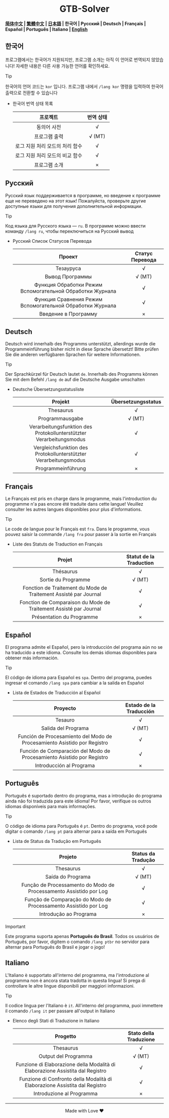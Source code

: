 <h1 align="center">
  <br>
  GTB-Solver
  <br>
</h1>

**[简体中文](./readme_zh.md "简体中文(zh)") | [繁體中文](./readme_cht.md "繁體中文(cht)") | [日本語](./readme_jp.md "日本語(jp)") | 한국어 | Русский | Deutsch | Français | Español | Português | Italiano | [English](./readme.md "English(en)")**

## 한국어

프로그램에서는 한국어가 지원되지만, 프로그램 소개는 아직 이 언어로 번역되지 않았습니다! 자세한 내용은 다른 사용 가능한 언어를 확인하세요.

> [!TIP]
> 한국어의 언어 코드는 `kor` 입니다. 프로그램 내에서 `/lang kor` 명령을 입력하여 한국어 출력으로 전환할 수 있습니다

- 한국어 번역 상태 목록

  | 프로젝트 | 번역 상태 |
  | :----: | :----: |
  | 동의어 사전 | √ |
  | 프로그램 출력 | √ (MT) |
  | 로그 지원 처리 모드의 처리 함수 | √ |
  | 로그 지원 처리 모드의 비교 함수 | √ |
  | 프로그램 소개 | × |

## Русский

Русский язык поддерживается в программе, но введение к программе еще не переведено на этот язык! Пожалуйста, проверьте другие доступные языки для получения дополнительной информации.

> [!TIP]
> Код языка для Русского языка — `ru`. В программе можно ввести команду `/lang ru`, чтобы переключиться на Русский вывод

- Русский Список Статусов Перевода

  | Проект | Статус Перевода |
  | :----: | :----: |
  | Тезауруса | √ |
  | Вывод Программы | √ (MT) |
  | Функция Обработки Режим Вспомогательной Обработки Журнала | √ |
  | Функция Сравнения Режим Вспомогательной Обработки Журнала | √ |
  | Введение в Программу | × |

## Deutsch

Deutsch wird innerhalb des Programms unterstützt, allerdings wurde die Programmeinführung bisher nicht in diese Sprache übersetzt! Bitte prüfen Sie die anderen verfügbaren Sprachen für weitere Informationen.

> [!TIP]
> Der Sprachkürzel für Deutsch lautet `de`. Innerhalb des Programms können Sie mit dem Befehl `/lang de` auf die Deutsche Ausgabe umschalten

- Deutsche Übersetzungsstatusliste

  | Projekt | Übersetzungsstatus |
  | :----: | :----: |
  | Thesaurus | √ |
  | Programmausgabe | √ (MT) |
  | Verarbeitungsfunktion des Protokollunterstützter Verarbeitungsmodus | √ |
  | Vergleichsfunktion des Protokollunterstützter Verarbeitungsmodus | √ |
  | Programmeinführung | × |

## Français

Le Français est pris en charge dans le programme, mais l'introduction du programme n'a pas encore été traduite dans cette langue! Veuillez consulter les autres langues disponibles pour plus d'informations.

> [!TIP]
> Le code de langue pour le Français est `fra`. Dans le programme, vous pouvez saisir la commande `/lang fra` pour passer à la sortie en Français

- Liste des Statuts de Traduction en Français

  | Projet | Statut de la Traduction |
  | :----: | :----: |
  | Thésaurus | √ |
  | Sortie du Programme | √ (MT) |
  | Fonction de Traitement du Mode de Traitement Assisté par Journal | √ |
  | Fonction de Comparaison du Mode de Traitement Assisté par Journal | √ |
  | Présentation du Programme | × |

## Español

El programa admite el Español, pero la introducción del programa aún no se ha traducido a este idioma. Consulte los demás idiomas disponibles para obtener más información.

> [!TIP]
> El código de idioma para Español es `spa`. Dentro del programa, puedes ingresar el comando `/lang spa` para cambiar a la salida en Español

- Lista de Estados de Traducción al Español

  | Proyecto | Estado de la Traducción |
  | :----: | :----: |
  | Tesauro | √ |
  | Salida del Programa | √ (MT) |
  | Función de Procesamiento del Modo de Procesamiento Asistido por Registro | √ |
  | Función de Comparación del Modo de Procesamiento Asistido por Registro | √ |
  | Introducción al Programa | × |

## Português

Português é suportado dentro do programa, mas a introdução do programa ainda não foi traduzida para este idioma! Por favor, verifique os outros idiomas disponíveis para mais informações.

> [!TIP]
> O código de idioma para Português é `pt`. Dentro do programa, você pode digitar o comando `/lang pt` para alternar para a saída em Português

- Lista de Status da Tradução em Português

  | Projeto | Status da Tradução |
  | :----: | :----: |
  | Thesaurus | √ |
  | Saída do Programa | √ (MT) |
  | Função de Processamento do Modo de Processamento Assistido por Log | √ |
  | Função de Comparação do Modo de Processamento Assistido por Log | √ |
  | Introdução ao Programa | × |

> [!IMPORTANT]
> Este programa suporta apenas **Português do Brasil**. Todos os usuários de Português, por favor, digitem o comando `/lang ptbr` no servidor para alternar para Português do Brasil e jogar o jogo!

## Italiano

L'Italiano è supportato all'interno del programma, ma l'introduzione al programma non è ancora stata tradotta in questa lingua! Si prega di controllare le altre lingue disponibili per maggiori informazioni.

> [!TIP]
> Il codice lingua per l'Italiano è `it`. All'interno del programma, puoi immettere il comando `/lang it` per passare all'output in Italiano

- Elenco degli Stati di Traduzione in Italiano

  | Progetto | Stato della Traduzione |
  | :----: | :----: |
  | Thesaurus | √ |
  | Output del Programma | √ (MT) |
  | Funzione di Elaborazione della Modalità di Elaborazione Assistita dal Registro | √ |
  | Funzione di Confronto della Modalità di Elaborazione Assistita dal Registro | √ |
  | Introduzione al Programma | × |

---

<p align="center">Made with Love ❤️</p>